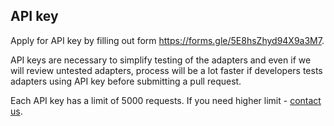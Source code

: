 ## API key
Apply for API key by filling out form
https://forms.gle/5E8hsZhyd94X9a3M7.

API keys are necessary to simplify testing of the 
adapters and even if we will review untested adapters, 
process will be a lot faster if developers tests 
adapters using API key before submitting a pull request.

Each API key has a limit of 5000 requests. If you need
higher limit - [contact us](/contact-us).